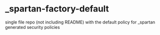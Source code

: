 # _spartan-factory-default
single file repo (not including README) with the default policy for _spartan generated security policies

